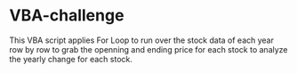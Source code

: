 # VBA-challenge
This VBA script applies For Loop to run over the stock data of each year row by row to grab the openning and ending price for each stock to analyze the yearly change for each stock.
